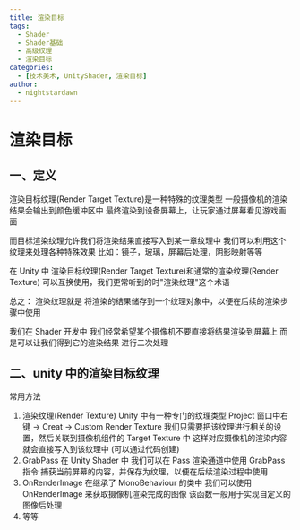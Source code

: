 ```yaml
---
title: 渲染目标
tags:
  - Shader
  - Shader基础
  - 高级纹理
  - 渲染目标
categories:
  - [技术美术, UnityShader, 渲染目标]
author:
  - nightstardawn
---
```


# 渲染目标

## 一、定义

渲染目标纹理(Render Target Texture)是一种特殊的纹理类型
一般摄像机的渲染结果会输出到颜色缓冲区中
最终渲染到设备屏幕上，让玩家通过屏幕看见游戏画面

而目标渲染纹理允许我们将渲染结果直接写入到某一章纹理中
我们可以利用这个纹理来处理各种特殊效果
比如：镜子，玻璃，屏幕后处理，阴影映射等等

在 Unity 中
渲染目标纹理(Render Target Texture)和通常的渲染纹理(Render Texture)
可以互换使用，我们更常听到的时"渲染纹理"这个术语

总之：
渲染纹理就是
将渲染的结果储存到一个纹理对象中，以便在后续的渲染步骤中使用

我们在 Shader 开发中
我们经常希望某个摄像机不要直接将结果渲染到屏幕上
而是可以让我们得到它的渲染结果 进行二次处理

## 二、unity 中的渲染目标纹理

常用方法

1. 渲染纹理(Render Texture)
   Unity 中有一种专门的纹理类型
   Project 窗口中右键 -> Creat -> Custom Render Texture
   我们只需要把该纹理进行相关的设置，然后关联到摄像机组件的 Target Texture 中
   这样对应摄像机的渲染内容就会直接写入到该纹理中
   (可以通过代码创建)
2. GrabPass
   在 Unity Shader 中
   我们可以在 Pass 渲染通道中使用 GrabPass 指令
   捕获当前屏幕的内容，并保存为纹理，以便在后续渲染过程中使用
3. OnRenderImage
   在继承了 MonoBehaviour 的类中
   我们可以使用 OnRenderImage 来获取摄像机渲染完成的图像
   该函数一般用于实现自定义的图像后处理
4. 等等
